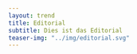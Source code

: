 ```yaml
---
layout: trend
title: Editorial
subtitle: Dies ist das Editorial
teaser-img: "../img/editorial.svg"
---
```

